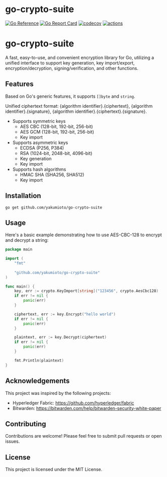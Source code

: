 # go-crypto-suite

[![Go Reference](https://pkg.go.dev/badge/github.com/yakumioto/go-crypto-suite.svg)](https://pkg.go.dev/github.com/yakumioto/go-crypto-suite)
[![Go Report Card](https://goreportcard.com/badge/github.com/yakumioto/go-crypto-suite)](https://goreportcard.com/report/github.com/yakumioto/go-crypto-suite)
[![codecov](https://codecov.io/gh/yakumioto/go-crypto-suite/graph/badge.svg?token=HqETyi1zYV)](https://codecov.io/gh/yakumioto/go-crypto-suite)
[![actions](https://github.com/yakumioto/go-crypto-suite/actions/workflows/ci.yaml/badge.svg)](https://github.com/yakumioto/go-crypto-suite/actions)

# go-crypto-suite

A fast, easy-to-use, and convenient encryption library for Go, utilizing a unified interface to support key generation, key import/export, encryption/decryption, signing/verification, and other functions.

## Features

Based on Go's generic features, it supports `[]byte` and `string`.

Unified ciphertext format: {algorithm identifier}.{ciphertext}, {algorithm identifier}.{signature}, {algorithm identifier}.{ciphertext}.{signature}.

- Supports symmetric keys
  - AES CBC (128-bit, 192-bit, 256-bit)
  - AES GCM (128-bit, 192-bit, 256-bit)
  - Key import
- Supports asymmetric keys
  - ECDSA (P256, P384)
  - RSA (1024-bit, 2048-bit, 4096-bit)
  - Key generation
  - Key import
- Supports hash algorithms
  - HMAC SHA (SHA256, SHA512)
  - Key import

## Installation

```
go get github.com/yakumioto/go-crypto-suite
```

## Usage

Here's a basic example demonstrating how to use AES-CBC-128 to encrypt and decrypt a string:

```go
package main

import (
    "fmt"
    
    "github.com/yakumioto/go-crypto-suite"
)

func main() {
    key, err := crypto.KeyImport[string]("123456", crypto.AesCbc128)
    if err != nil {
        panic(err)
    }

    ciphertext, err := key.Encrypt("hello world") 
    if err != nil {
        panic(err)
    }

    plaintext, err := key.Decrypt(ciphertext)
    if err != nil {
        panic(err)
    }

    fmt.Println(plaintext)
}
```

## Acknowledgements

This project was inspired by the following projects:

- Hyperledger Fabric: https://github.com/hyperledger/fabric
- Bitwarden: https://bitwarden.com/help/bitwarden-security-white-paper

## Contributing

Contributions are welcome! Please feel free to submit pull requests or open issues.

## License

This project is licensed under the MIT License.